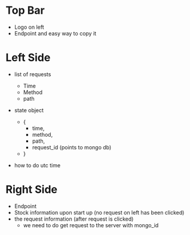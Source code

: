 # Top Bar
  - Logo on left
  - Endpoint and easy way to copy it

# Left Side
  - list of requests
    - Time
    - Method
    - path
  
  - state object
    - {
      - time, 
      - method,
      - path,
      - request_id (points to mongo db)
    - }

  - how to do utc time

# Right Side
  - Endpoint
  - Stock information upon start up (no request on left has been clicked)
  - the request information (after request is clicked)
    - we need to do get request to the server with mongo_id

